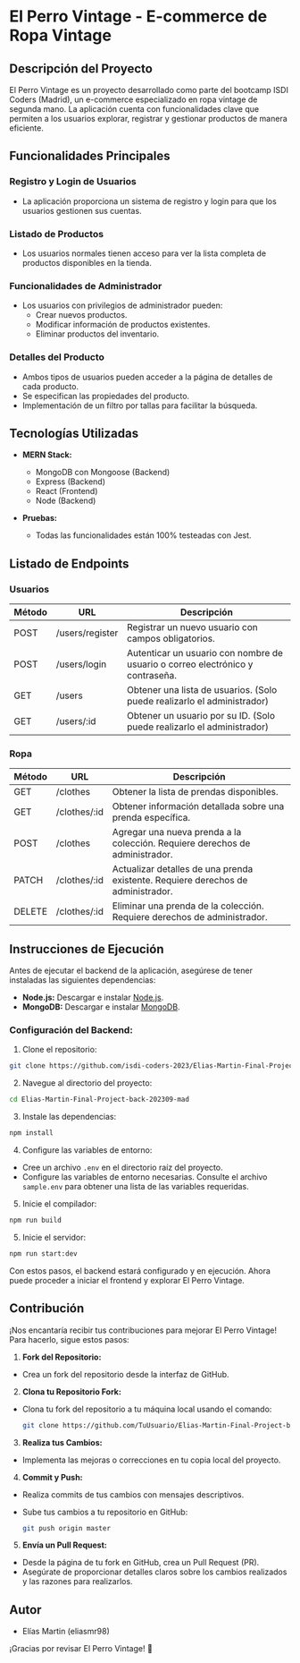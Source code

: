 # El Perro Vintage - E-commerce de Ropa Vintage

## Descripción del Proyecto

El Perro Vintage es un proyecto desarrollado como parte del bootcamp ISDI Coders (Madrid), un e-commerce especializado en ropa vintage de segunda mano. La aplicación cuenta con funcionalidades clave que permiten a los usuarios explorar, registrar y gestionar productos de manera eficiente.

## Funcionalidades Principales

### Registro y Login de Usuarios

- La aplicación proporciona un sistema de registro y login para que los usuarios gestionen sus cuentas.

### Listado de Productos

- Los usuarios normales tienen acceso para ver la lista completa de productos disponibles en la tienda.

### Funcionalidades de Administrador

- Los usuarios con privilegios de administrador pueden:
  - Crear nuevos productos.
  - Modificar información de productos existentes.
  - Eliminar productos del inventario.

### Detalles del Producto

- Ambos tipos de usuarios pueden acceder a la página de detalles de cada producto.
- Se especifican las propiedades del producto.
- Implementación de un filtro por tallas para facilitar la búsqueda.

## Tecnologías Utilizadas

- **MERN Stack:**

  - MongoDB con Mongoose (Backend)
  - Express (Backend)
  - React (Frontend)
  - Node (Backend)

- **Pruebas:**
  - Todas las funcionalidades están 100% testeadas con Jest.

## Listado de Endpoints

### Usuarios

| Método | URL             | Descripción                                                                    |
| ------ | --------------- | ------------------------------------------------------------------------------ |
| POST   | /users/register | Registrar un nuevo usuario con campos obligatorios.                            |
| POST   | /users/login    | Autenticar un usuario con nombre de usuario o correo electrónico y contraseña. |
| GET    | /users          | Obtener una lista de usuarios. (Solo puede realizarlo el administrador)        |
| GET    | /users/:id      | Obtener un usuario por su ID. (Solo puede realizarlo el administrador)         |

### Ropa

| Método | URL          | Descripción                                                                      |
| ------ | ------------ | -------------------------------------------------------------------------------- |
| GET    | /clothes     | Obtener la lista de prendas disponibles.                                         |
| GET    | /clothes/:id | Obtener información detallada sobre una prenda específica.                       |
| POST   | /clothes     | Agregar una nueva prenda a la colección. Requiere derechos de administrador.     |
| PATCH  | /clothes/:id | Actualizar detalles de una prenda existente. Requiere derechos de administrador. |
| DELETE | /clothes/:id | Eliminar una prenda de la colección. Requiere derechos de administrador.         |

## Instrucciones de Ejecución

Antes de ejecutar el backend de la aplicación, asegúrese de tener instaladas las siguientes dependencias:

- **Node.js:** Descargar e instalar [Node.js](https://nodejs.org/).
- **MongoDB:** Descargar e instalar [MongoDB](https://www.mongodb.com/try/download/community).

### Configuración del Backend:

1. Clone el repositorio:

```bash
git clone https://github.com/isdi-coders-2023/Elias-Martin-Final-Project-back-202309-mad
```

2. Navegue al directorio del proyecto:

```bash
cd Elias-Martin-Final-Project-back-202309-mad
```

3. Instale las dependencias:

```bash
npm install
```

4. Configure las variables de entorno:

- Cree un archivo `.env` en el directorio raíz del proyecto.
- Configure las variables de entorno necesarias. Consulte el archivo `sample.env` para obtener una lista de las variables requeridas.

5. Inicie el compilador:

```bash
npm run build
```

5. Inicie el servidor:

```bash
npm run start:dev
```

Con estos pasos, el backend estará configurado y en ejecución. Ahora puede proceder a iniciar el frontend y explorar El Perro Vintage.

## Contribución

¡Nos encantaría recibir tus contribuciones para mejorar El Perro Vintage! Para hacerlo, sigue estos pasos:

1. **Fork del Repositorio:**

- Crea un fork del repositorio desde la interfaz de GitHub.

2. **Clona tu Repositorio Fork:**

- Clona tu fork del repositorio a tu máquina local usando el comando:

  ```bash
  git clone https://github.com/TuUsuario/Elias-Martin-Final-Project-back-202309-mad.git
  ```

3. **Realiza tus Cambios:**

- Implementa las mejoras o correcciones en tu copia local del proyecto.

4. **Commit y Push:**

- Realiza commits de tus cambios con mensajes descriptivos.
- Sube tus cambios a tu repositorio en GitHub:

  ```bash
  git push origin master
  ```

5. **Envía un Pull Request:**

- Desde la página de tu fork en GitHub, crea un Pull Request (PR).
- Asegúrate de proporcionar detalles claros sobre los cambios realizados y las razones para realizarlos.

## Autor

- Elías Martin (eliasmr98)

¡Gracias por revisar El Perro Vintage! 🐾
